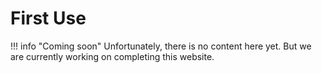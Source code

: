 # First Use

!!! info "Coming soon"
    Unfortunately, there is no content here yet. But we are currently working on completing this website.
